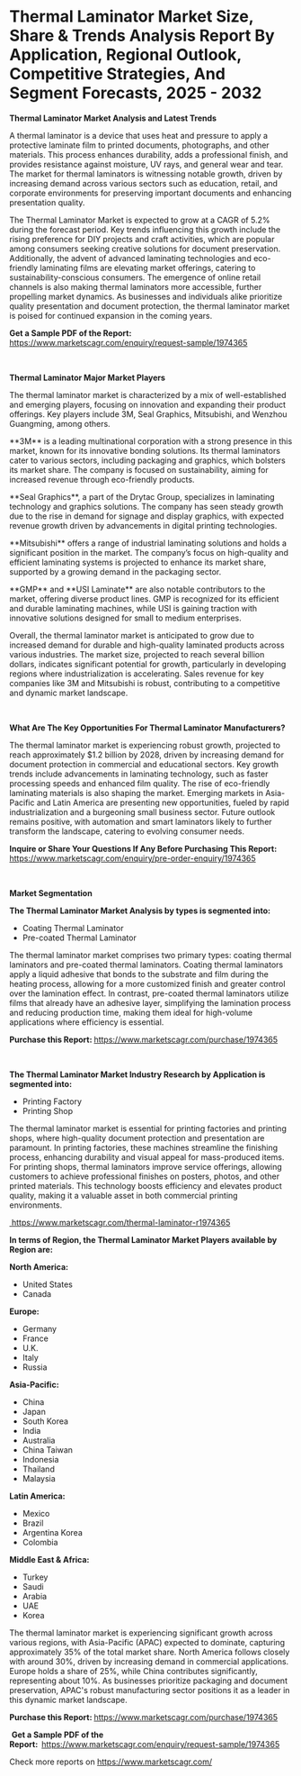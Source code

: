 <p><h1>Thermal Laminator Market Size, Share & Trends Analysis Report By Application, Regional Outlook, Competitive Strategies, And Segment Forecasts, 2025 - 2032</h1></p><p><strong>Thermal Laminator Market Analysis and Latest Trends</strong></p>
<p><p>A thermal laminator is a device that uses heat and pressure to apply a protective laminate film to printed documents, photographs, and other materials. This process enhances durability, adds a professional finish, and provides resistance against moisture, UV rays, and general wear and tear. The market for thermal laminators is witnessing notable growth, driven by increasing demand across various sectors such as education, retail, and corporate environments for preserving important documents and enhancing presentation quality.</p><p>The Thermal Laminator Market is expected to grow at a CAGR of 5.2% during the forecast period. Key trends influencing this growth include the rising preference for DIY projects and craft activities, which are popular among consumers seeking creative solutions for document preservation. Additionally, the advent of advanced laminating technologies and eco-friendly laminating films are elevating market offerings, catering to sustainability-conscious consumers. The emergence of online retail channels is also making thermal laminators more accessible, further propelling market dynamics. As businesses and individuals alike prioritize quality presentation and document protection, the thermal laminator market is poised for continued expansion in the coming years.</p></p>
<p><strong>Get a Sample PDF of the Report:&nbsp;</strong> <a href="https://www.marketscagr.com/enquiry/request-sample/1974365?utm_campaign=2563&utm_medium=2&utm_source=Github&utm_content=ia&utm_term=20022025&utm_id=thermal-laminator">https://www.marketscagr.com/enquiry/request-sample/1974365</a></p>
<p>&nbsp;</p>
<p><strong>Thermal Laminator Major Market Players</strong></p>
<p><p>The thermal laminator market is characterized by a mix of well-established and emerging players, focusing on innovation and expanding their product offerings. Key players include 3M, Seal Graphics, Mitsubishi, and Wenzhou Guangming, among others.</p><p>**3M** is a leading multinational corporation with a strong presence in this market, known for its innovative bonding solutions. Its thermal laminators cater to various sectors, including packaging and graphics, which bolsters its market share. The company is focused on sustainability, aiming for increased revenue through eco-friendly products.</p><p>**Seal Graphics**, a part of the Drytac Group, specializes in laminating technology and graphics solutions. The company has seen steady growth due to the rise in demand for signage and display graphics, with expected revenue growth driven by advancements in digital printing technologies. </p><p>**Mitsubishi** offers a range of industrial laminating solutions and holds a significant position in the market. The company’s focus on high-quality and efficient laminating systems is projected to enhance its market share, supported by a growing demand in the packaging sector.</p><p>**GMP** and **USI Laminate** are also notable contributors to the market, offering diverse product lines. GMP is recognized for its efficient and durable laminating machines, while USI is gaining traction with innovative solutions designed for small to medium enterprises.</p><p>Overall, the thermal laminator market is anticipated to grow due to increased demand for durable and high-quality laminated products across various industries. The market size, projected to reach several billion dollars, indicates significant potential for growth, particularly in developing regions where industrialization is accelerating. Sales revenue for key companies like 3M and Mitsubishi is robust, contributing to a competitive and dynamic market landscape.</p></p>
<p>&nbsp;</p>
<p><strong>What Are The Key Opportunities For Thermal Laminator Manufacturers?</strong></p>
<p><p>The thermal laminator market is experiencing robust growth, projected to reach approximately $1.2 billion by 2028, driven by increasing demand for document protection in commercial and educational sectors. Key growth trends include advancements in laminating technology, such as faster processing speeds and enhanced film quality. The rise of eco-friendly laminating materials is also shaping the market. Emerging markets in Asia-Pacific and Latin America are presenting new opportunities, fueled by rapid industrialization and a burgeoning small business sector. Future outlook remains positive, with automation and smart laminators likely to further transform the landscape, catering to evolving consumer needs.</p></p>
<p><strong>Inquire or Share Your Questions If Any Before Purchasing This Report:</strong> <a href="https://www.marketscagr.com/enquiry/pre-order-enquiry/1974365?utm_campaign=2563&utm_medium=2&utm_source=Github&utm_content=ia&utm_term=20022025&utm_id=thermal-laminator">https://www.marketscagr.com/enquiry/pre-order-enquiry/1974365</a></p>
<p>&nbsp;</p>
<p><strong>Market Segmentation</strong></p>
<p><strong>The Thermal Laminator Market Analysis by types is segmented into:</strong></p>
<p><ul><li>Coating Thermal Laminator</li><li>Pre-coated Thermal Laminator</li></ul></p>
<p><p>The thermal laminator market comprises two primary types: coating thermal laminators and pre-coated thermal laminators. Coating thermal laminators apply a liquid adhesive that bonds to the substrate and film during the heating process, allowing for a more customized finish and greater control over the lamination effect. In contrast, pre-coated thermal laminators utilize films that already have an adhesive layer, simplifying the lamination process and reducing production time, making them ideal for high-volume applications where efficiency is essential.</p></p>
<p><strong>Purchase this Report:&nbsp;</strong><a href="https://www.marketscagr.com/purchase/1974365?utm_campaign=2563&utm_medium=2&utm_source=Github&utm_content=ia&utm_term=20022025&utm_id=thermal-laminator">https://www.marketscagr.com/purchase/1974365</a></p>
<p>&nbsp;</p>
<p><strong>The Thermal Laminator Market Industry Research by Application is segmented into:</strong></p>
<p><ul><li>Printing Factory</li><li>Printing Shop</li></ul></p>
<p><p>The thermal laminator market is essential for printing factories and printing shops, where high-quality document protection and presentation are paramount. In printing factories, these machines streamline the finishing process, enhancing durability and visual appeal for mass-produced items. For printing shops, thermal laminators improve service offerings, allowing customers to achieve professional finishes on posters, photos, and other printed materials. This technology boosts efficiency and elevates product quality, making it a valuable asset in both commercial printing environments.</p></p>
<p><a href="https://www.marketscagr.com/thermal-laminator-r1974365?utm_campaign=2563&utm_medium=2&utm_source=Github&utm_content=ia&utm_term=20022025&utm_id=thermal-laminator">&nbsp;https://www.marketscagr.com/thermal-laminator-r1974365</a></p>
<p><strong>In terms of Region, the Thermal Laminator Market Players available by Region are:</strong></p>
<p>
    <p> <strong> North America: </strong>
        <ul>
            <li>United States</li>
            <li>Canada</li>
        </ul>
        </p> 
    <p> <strong> Europe: </strong>
        <ul>
            <li>Germany</li>
            <li>France</li>
            <li>U.K.</li>
            <li>Italy</li>
            <li>Russia</li>
        </ul>
        </p> 
    <p> <strong> Asia-Pacific: </strong>
        <ul>
            <li>China</li>
            <li>Japan</li>
            <li>South Korea</li>
            <li>India</li>
            <li>Australia</li>
            <li>China Taiwan</li>
            <li>Indonesia</li>
            <li>Thailand</li>
            <li>Malaysia</li>
        </ul>
        </p> 
    <p> <strong> Latin America: </strong>
        <ul>
            <li>Mexico</li>
            <li>Brazil</li>
            <li>Argentina Korea</li>
            <li>Colombia</li>
        </ul>
        </p> 
    <p> <strong> Middle East & Africa: </strong>
        <ul>
            <li>Turkey</li>
            <li>Saudi</li>
            <li>Arabia</li>
            <li>UAE</li>
            <li>Korea</li>
        </ul>
    </p>
    </p>
<p><p>The thermal laminator market is experiencing significant growth across various regions, with Asia-Pacific (APAC) expected to dominate, capturing approximately 35% of the total market share. North America follows closely with around 30%, driven by increasing demand in commercial applications. Europe holds a share of 25%, while China contributes significantly, representing about 10%. As businesses prioritize packaging and document preservation, APAC's robust manufacturing sector positions it as a leader in this dynamic market landscape.</p></p>
<p><strong>Purchase this Report: </strong><a href="https://www.marketscagr.com/purchase/1974365?utm_campaign=2563&utm_medium=2&utm_source=Github&utm_content=ia&utm_term=20022025&utm_id=thermal-laminator">https://www.marketscagr.com/purchase/1974365</a></p>
<p>&nbsp;<strong>Get a Sample PDF of the Report:&nbsp;&nbsp;</strong><a href="https://www.marketscagr.com/enquiry/request-sample/1974365?utm_campaign=2563&utm_medium=2&utm_source=Github&utm_content=ia&utm_term=20022025&utm_id=thermal-laminator">https://www.marketscagr.com/enquiry/request-sample/1974365</a></p>
<p><strong></strong></p>
<p>Check more reports on <a href="https://www.marketscagr.com/?utm_campaign=2563&utm_medium=2&utm_source=Github&utm_content=ia&utm_term=20022025&utm_id=thermal-laminator">https://www.marketscagr.com/</a></p>